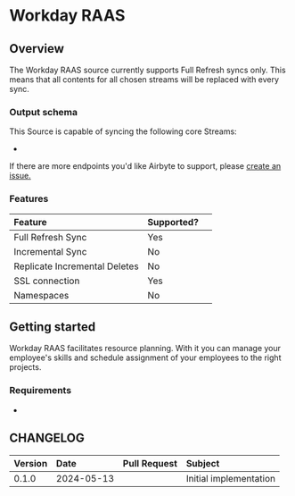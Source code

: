 # Workday RAAS

## Overview

The Workday RAAS source currently supports Full Refresh syncs only. This means that all contents for all chosen streams will be replaced with every sync.

### Output schema

This Source is capable of syncing the following core Streams:

- 

If there are more endpoints you'd like Airbyte to support, please [create an issue.](https://github.com/airbytehq/airbyte/issues/new/choose)

### Features

| Feature                       | Supported? |     |
| :---------------------------- | :--------- | :-- |
| Full Refresh Sync             | Yes        |     |
| Incremental Sync              | No         |     |
| Replicate Incremental Deletes | No         |     |
| SSL connection                | Yes        |     |
| Namespaces                    | No         |     |

## Getting started

Workday RAAS facilitates resource planning. With it you can manage your employee's skills and schedule assignment of
your employees to the right projects.

### Requirements

- 

## CHANGELOG

| Version | Date       | Pull Request                                   | Subject                |
|:--------|:-----------|:-----------------------------------------------|:-----------------------|
| 0.1.0   | 2024-05-13 | [](https://github.com/airbytehq/airbyte/pull/) | Initial implementation |
